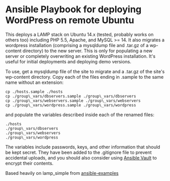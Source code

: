 # Ansible Playbook for deploying WordPress on remote Ubuntu

This deploys a LAMP stack on Ubuntu 14.x (tested, probably works on others too) 
including PHP 5.5, Apache, and MySQL >= 14. It also migrates a wordpress
installation (comprising a mysqldump file and .tar.gz of a wp-content directory)
to the new server. This is only for populating a new server or
completely overwriting an existing WordPress installation. It's useful for
initial deployments and deploying demo versions.

To use, get a mysqldump file of the site to migrate and a .tar.gz of the site's
wp-content directory. Copy each of the files ending in .sample to the same name
without an extension:

    cp ./hosts.sample ./hosts
    cp ./group\_vars/dbservers.sample ./group\_vars/dbservers
    cp ./group\_vars/webservers.sample ./group\_vars/webservers
    cp ./group\_vars/wordpress.sample ./group\_vars/wordpress

and populate the variables described inside each of the renamed files:

    ./hosts
    ./group\_vars/dbservers
    ./group\_vars/webservers
    ./group\_vars/wordpress

The variables include passwords, keys, and other information that should be kept
secret. They have been added to the .gitignore file to prevent accidental
uploads, and you should also consider using [Ansible
Vault](http://docs.ansible.com/playbooks_vault.html) to encrypt their contents.

Based heavily on lamp\_simple from
[ansible-examples](https://github.com/ansible/ansible-examples/)
